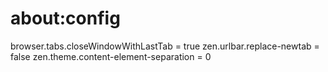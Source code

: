 # about:config
browser.tabs.closeWindowWithLastTab = true
zen.urlbar.replace-newtab = false
zen.theme.content-element-separation = 0
